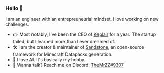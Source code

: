 ### Hello 👋

I am an engineer with an entrepreuneurial mindset. I love working on new challenges.

- 👉 Most notably, I've been the CEO of [Keplair](https://www.keplair.com) for a year. The startup failed, but I learned more than I ever dreamed of.
- 🛠 I am the creator & maintainer of [Sandstone](https://www.sandstone.dev), an open-source framework for Minecraft Datapacks generation.
- 🤖 I love AI. It's basically my hobby.
- 📧 Wanna talk? Reach me on Discord: [TheMrZZ#9307](https://discord.com/users/113963629535035392)
